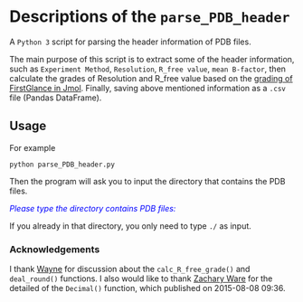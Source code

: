 # Descriptions of the `parse_PDB_header`
A `Python 3` script for parsing the header information of PDB files.

  The main purpose of this script is to extract some of the header information, such as `Experiment Method`, `Resolution`, `R_free value`, `mean B-factor`, then calculate the grades of Resolution and R_free value based on the [grading of FirstGlance in Jmol](http://bioinformatics.org/firstglance/fgij/notes.htm#grading). Finally, saving above mentioned information as a `.csv` file (Pandas DataFrame). 


## Usage

For example
~~~
python parse_PDB_header.py
~~~
Then the program will ask you to input the directory that contains the PDB files. 
<p><span style="color:blue"><em>Please type the directory contains PDB files:</em>   </span></p>

If you already in that directory, you only need to type `./` as input.

### Acknowledgements
I thank [Wayne](https://github.com/fomightez) for discussion about the `calc_R_free_grade()` and `deal_round()` functions. 
I also would like to thank [Zachary Ware](http://bugs.python.org/issue24827?@ok_message=msg%20299498%20created%0Aissue%2024827%20message_count%2C%20messages%20edited%20ok&@template=item) for the detailed of the `Decimal()` function, which published on 2015-08-08 09:36.
